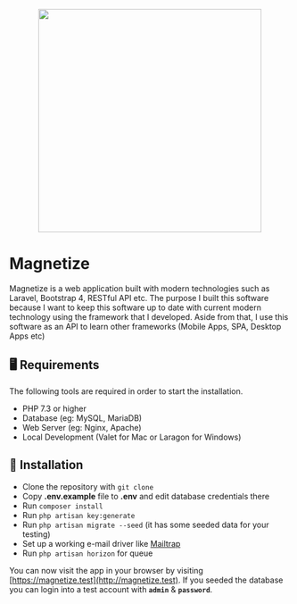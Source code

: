 <p align="center"><img src="https://magnetize.test/images/magnetize-logo.png" width="400"></p>

# Magnetize

Magnetize is a web application built with modern technologies such as Laravel, Bootstrap 4, RESTful API etc. The purpose I built this software because I want to keep this software up to date with current modern technology using the framework that I developed. Aside from that, I use this software as an API to learn other frameworks (Mobile Apps, SPA, Desktop Apps etc)

## 🖥 Requirements

The following tools are required in order to start the installation.

* PHP 7.3 or higher
* Database (eg: MySQL, MariaDB)
* Web Server (eg: Nginx, Apache)
* Local Development (Valet for Mac or Laragon for Windows)

## 🚀 Installation

- Clone the repository with `git clone`
- Copy __.env.example__ file to __.env__ and edit database credentials there
- Run `composer install`
- Run `php artisan key:generate`
- Run `php artisan migrate --seed` (it has some seeded data for your testing)
- Set up a working e-mail driver like [Mailtrap](https://mailtrap.io/)
- Run `php artisan horizon` for queue

You can now visit the app in your browser by visiting [https://magnetize.test](http://magnetize.test). If you seeded the database you can login into a test account with **`admin`** & **`password`**.
